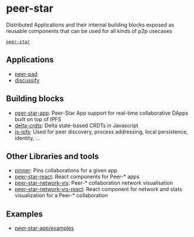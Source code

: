 # peer-star

Distributed Applications and their internal building blocks exposed as reusable components that can be used for all kinds of p2p usecases

[`peer-star`](https://github.com/search?q=topic%3Apeer-star+org%3Aipfs-shipyard+fork%3Atrue)

## Applications

- [peer-pad](https://github.com/ipfs-shipyard/peer-pad)
- [discussify](https://github.com/ipfs-shipyard/discussify-browser-extension)

## Building blocks

- [peer-star-app](https://github.com/ipfs-shipyard/peer-star-app): Peer-Star App support for real-time collaborative DApps built on top of IPFS
- [delta-crdts](https://github.com/ipfs-shipyard/js-delta-crdts): Delta state-based CRDTs in Javascript
- [js-ipfs](https://github.com/ipfs/js-ipfs): Used for peer discovery, process addressing, local persistence, identity, ...

## Other Libraries and tools

- [pinner](https://github.com/ipfs-shipyard/peer-star-app#pinner): Pins collaborations for a given app.
- [peer-star-react](https://github.com/ipfs-shipyard/peer-star-react): React components for Peer-* apps
- [peer-star-network-vis](https://github.com/ipfs-shipyard/peer-star-network-vis): Peer-* collaboration network visualisation
- [peer-star-network-vis-react](https://github.com/ipfs-shipyard/peer-star-network-vis-react): React component for network and stats visualization for a Peer-* collaboration

## Examples

- [peer-star-app/examples](https://github.com/peer-base/peer-base/tree/master/examples/react-app)
